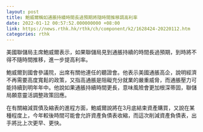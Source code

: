 ```yaml
---
layout: post
title: 鮑威爾稱如通脹持續時間長過預期將隨時間推移調高利率
date: 2022-01-12 00:57:52.000000000 +08:00
link: https://news.rthk.hk/rthk/ch/component/k2/1628424-20220112.htm
categories: rthk
---
```


美國聯儲局主席鮑威爾表示，如果聯儲局見到通脹持續的時間長過預期，到時將不得不隨時間推移，進一步提高利率。

鮑威爾到國會參議院，出席有關他連任的聽證會。他表示美國通脹高企，說明經濟不再需要高度寬鬆的政策，又指高通脹是阻礙充分就業的嚴重威脅，而通脹壓力可能持續到明年年中。他說如果通脹持續時間更長，意味風險會更加根深蒂固，聯儲局願意靈活調整政策回應。

在有關縮減買債及縮表的進程方面，鮑威爾說將在3月底結束資產購買，又說在某種程度上，今年較後時間可能會允許資產負債表收縮，而這次削減資產負債表，出手將比上次更早、更快。
